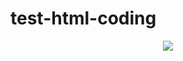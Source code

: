 # test-html-coding

 <!-- For Image -->

<p align="center">
  <img src="https://github.com/sabrinaMKE201073/test-html-coding/assets/95947484/4536e708-0d93-4e35-a021-9280dc2bb356">
</p>
